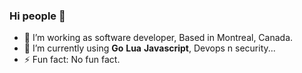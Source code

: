 ### Hi people 👋

- 🔭 I’m working as software developer, Based in Montreal, Canada.
- 🌱 I’m currently using **Go** **Lua** **Javascript**, Devops n security...
- ⚡ Fun fact: No fun fact.
